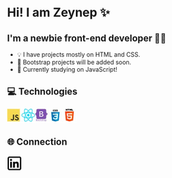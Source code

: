 # Hi! I am Zeynep ✨
## I'm a newbie front-end developer 👩‍💻
- 💡 I have projects mostly on HTML and CSS.
- 🚀 Bootstrap projects will be added soon.
- 🌱 Currently studying on JavaScript!

## 💻 Technologies 
![js&react](/1.jpg)![bootstrap&css&html](/2.jpg)

## 🌐 Connection
[![LinkedIn](/linkedin.jpg)](https://www.linkedin.com/in/zeynep-dicle-gulhan/)

<!--
**zgulhan/zgulhan** is a ✨ _special_ ✨ repository because its `README.md` (this file) appears on your GitHub profile.

Here are some ideas to get you started:

- 🔭 I’m currently working on ...
- 🌱 I’m currently learning ...
- 👯 I’m looking to collaborate on ...
- 🤔 I’m looking for help with ...
- 💬 Ask me about ...
- 📫 How to reach me: ...
- 😄 Pronouns: ...
- ⚡ Fun fact: ...
-->
